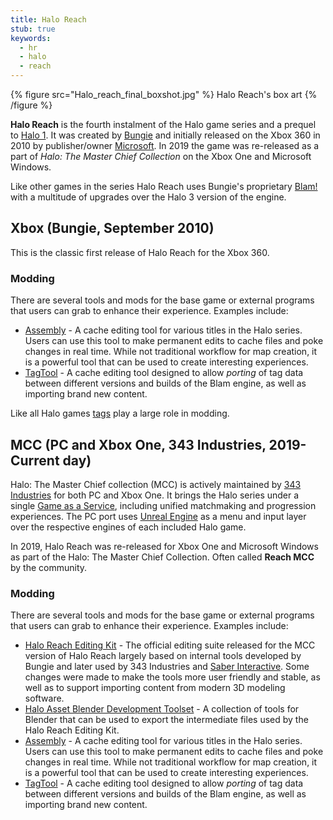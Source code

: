 ```yaml
---
title: Halo Reach
stub: true
keywords:
  - hr
  - halo
  - reach
---
```

{% figure src="Halo_reach_final_boxshot.jpg" %}
Halo Reach's box art
{% /figure %}

**Halo Reach** is the fourth instalment of the Halo game series and a prequel to [Halo 1](~h1). It was created by [Bungie][bungie] and initially released on the Xbox 360 in 2010 by publisher/owner [Microsoft][]. In 2019 the game was re-released as a part of *Halo: The Master Chief Collection* on the Xbox One and Microsoft Windows.

Like other games in the series Halo Reach uses Bungie's proprietary [Blam!](~engine) with a multitude of upgrades over the Halo 3 version of the engine.

## Xbox (Bungie, September 2010)
This is the classic first release of Halo Reach for the Xbox 360.

### Modding
There are several tools and mods for the base game or external programs that users can grab to enhance their experience. Examples include:

* [Assembly](~assembly) - A cache editing tool for various titles in the Halo series. Users can use this tool to make permanent edits to cache files and poke changes in real time. While not traditional workflow for map creation, it is a powerful tool that can be used to create interesting experiences. 
* [TagTool](~tagtool) - A cache editing tool designed to allow *porting* of tag data between different versions and builds of the Blam engine, as well as importing brand new content.

Like all Halo games [tags](~) play a large role in modding.

## MCC (PC and Xbox One, 343 Industries, 2019-Current day)
Halo: The Master Chief collection (MCC) is actively maintained by [343 Industries][343i] for both PC and Xbox One. It brings the Halo series under a single [Game as a Service][gaas], including unified matchmaking and progression experiences. The PC port uses [Unreal Engine][unreal] as a menu and input layer over the respective engines of each included Halo game.

In 2019, Halo Reach was re-released for Xbox One and Microsoft Windows as part of the Halo: The Master Chief Collection. Often called **Reach MCC** by the community.

### Modding
There are several tools and mods for the base game or external programs that users can grab to enhance their experience. Examples include:

* [Halo Reach Editing Kit](~hr-ek) - The official editing suite released for the MCC version of Halo Reach largely based on internal tools developed by Bungie and later used by 343 Industries and [Saber Interactive][saber]. Some changes were made to make the tools more user friendly and stable, as well as to support importing content from modern 3D modeling software.
* [Halo Asset Blender Development Toolset](~halo-asset-blender-development-toolset) - A collection of tools for Blender that can be used to export the intermediate files used by the Halo Reach Editing Kit. 
* [Assembly](~assembly) - A cache editing tool for various titles in the Halo series. Users can use this tool to make permanent edits to cache files and poke changes in real time. While not traditional workflow for map creation, it is a powerful tool that can be used to create interesting experiences. 
* [TagTool](~tagtool) - A cache editing tool designed to allow *porting* of tag data between different versions and builds of the Blam engine, as well as importing brand new content.

[bungie]: https://en.wikipedia.org/wiki/Bungie
[microsoft]: https://en.wikipedia.org/wiki/Xbox_Game_Studios
[saber]: https://en.wikipedia.org/wiki/Saber_Interactive
[343i]: https://en.wikipedia.org/wiki/343_Industries
[gaas]: https://en.wikipedia.org/wiki/Games_as_a_service
[unreal]: https://en.wikipedia.org/wiki/Unreal_Engine
